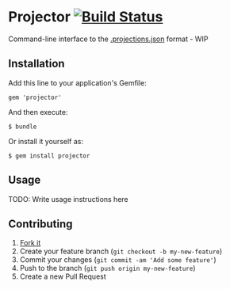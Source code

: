 # Projector [![Build Status](https://travis-ci.org/glittershark/projector.svg?branch=master)](https://travis-ci.org/glittershark/projector)

Command-line interface to the [.projections.json](https://github.com/tpope/vim-projectionist) format - WIP

## Installation

Add this line to your application's Gemfile:

    gem 'projector'

And then execute:

    $ bundle

Or install it yourself as:

    $ gem install projector

## Usage

TODO: Write usage instructions here

## Contributing

1. [Fork it](https://github.com/glittershark/projector/fork)
2. Create your feature branch (`git checkout -b my-new-feature`)
3. Commit your changes (`git commit -am 'Add some feature'`)
4. Push to the branch (`git push origin my-new-feature`)
5. Create a new Pull Request

